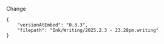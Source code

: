 Change    
```handwritten-ink
{
	"versionAtEmbed": "0.3.3",
	"filepath": "Ink/Writing/2025.2.3 - 23.28pm.writing"
}
```

